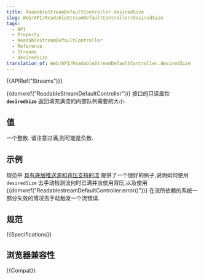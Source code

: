 ```yaml
---
title: ReadableStreamDefaultController.desiredSize
slug: Web/API/ReadableStreamDefaultController/desiredSize
tags:
  - API
  - Property
  - ReadableStreamDefaultController
  - Reference
  - Streams
  - desiredSize
translation_of: Web/API/ReadableStreamDefaultController.desiredSize
---
```

{{APIRef("Streams")}}

{{domxref("ReadableStreamDefaultController")}} 接口的只读属性 **`desiredSize`** 返回填充满流的内部队列需要的大小.

## 值

一个整数. 请注意过满,则可能是负数.

## 示例

规范中 [具有底层推送源和背压支持的流](https://streams.spec.whatwg.org/#example-rs-push-backpressure) 提供了一个很好的例子,说明如何使用 `desiredSize` 去手动检测流何时已满并应使用背压,以及使用 {{domxref("ReadablestreamDefaultController.error()")}} 在流所依赖的系统一部分失效的情况去手动触发一个流错误.

## 规范

{{Specifications}}

## 浏览器兼容性

{{Compat}}
